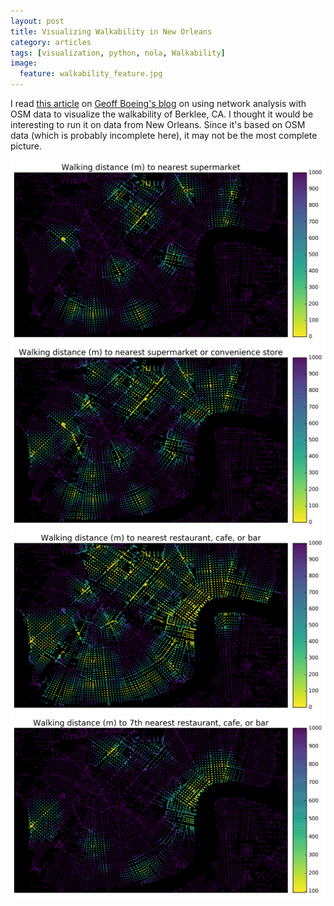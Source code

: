 ```yaml
---
layout: post
title: Visualizing Walkability in New Orleans
category: articles
tags: [visualization, python, nola, Walkability]
image:
  feature: walkability_feature.jpg
---
```


I read [this article](http://geoffboeing.com/2016/07/visualize-urban-accessibility-walkability/) on [Geoff Boeing's blog](http://geoffboeing.com/) on using network analysis with OSM data to visualize the walkability of Berklee, CA. I thought it would be interesting to run it on data from New Orleans. Since it's based on OSM data (which is probably incomplete here), it may not be the most complete picture.

<img alt="Walkability to nearest supermarket" src="/public/images/accessibility-food-supermarket.jpg">

<img alt="Walkability to nearest supermarket or convenience store" src="/public/images/accessibility-food-all.jpg">

<img alt="Walkability to nearest restaurant, bar, or cafe" src="/public/images/accessibility-amenity-all.jpg">

<img alt="Walkability to 7th nearest restaurant, bar, or cafe" src="/public/images/accessibility-amenity-7th.jpg">
